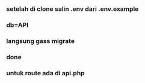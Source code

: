 ### setelah di clone salin .env dari .env.example
### db=API
### langsung gass migrate
### done

### untuk route ada di api.php
